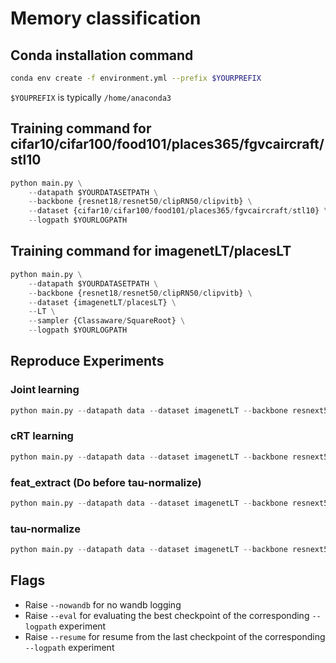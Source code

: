 # Memory classification

## Conda installation command
```bash
conda env create -f environment.yml --prefix $YOURPREFIX
```
`$YOUPREFIX` is typically `/home/anaconda3`

## Training command for cifar10/cifar100/food101/places365/fgvcaircraft/stl10
```python
python main.py \
    --datapath $YOURDATASETPATH \
    --backbone {resnet18/resnet50/clipRN50/clipvitb} \
    --dataset {cifar10/cifar100/food101/places365/fgvcaircraft/stl10} \
    --logpath $YOURLOGPATH
```

## Training command for imagenetLT/placesLT
```python
python main.py \
    --datapath $YOURDATASETPATH \
    --backbone {resnet18/resnet50/clipRN50/clipvitb} \
    --dataset {imagenetLT/placesLT} \
    --LT \
    --sampler {Classaware/SquareRoot} \
    --logpath $YOURLOGPATH
```

## Reproduce Experiments
### Joint learning
```python
python main.py --datapath data --dataset imagenetLT --backbone resnext50 --lr 0.025 --maxepochs 90 --Decoupled joint --batchsize 64
```
### cRT learning
```python
python main.py --datapath data --dataset imagenetLT --backbone resnext50 --lr 0.025 --maxepochs 100 --Decoupled cRT --batchsize 64 --sampler ClassAware
```
### feat_extract (Do before tau-normalize)
```python
python main.py --datapath data --dataset imagenetLT --backbone resnext50 --Decoupled feat_extract --nowandb --batchsize 64
```
### tau-normalize
```python
python main.py --datapath data --dataset imagenetLT --backbone resnext50 --Decoupled tau --nowandb
```


## Flags
- Raise `--nowandb` for no wandb logging
- Raise `--eval` for evaluating the best checkpoint of the corresponding `--logpath` experiment
- Raise `--resume` for resume from the last checkpoint of the corresponding `--logpath` experiment
